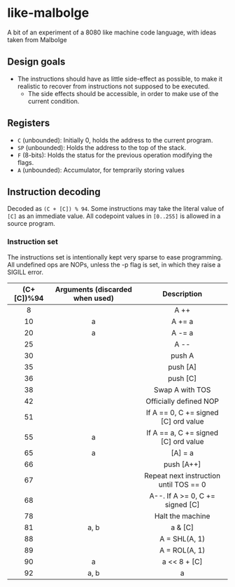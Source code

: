 # like-malbolge
A bit of an experiment of a 8080 like machine code language, with ideas taken from Malbolge
## Design goals
* The instructions should have as little side-effect as possible, to make it realistic to recover from instructions not supposed to be executed.
  * The side effects should be accessible, in order to make use of the current condition.

## Registers
* `C` (unbounded): Initially 0, holds the address to the current program.
* `SP` (unbounded): Holds the address to the top of the stack.
* `F` (8-bits): Holds the status for the previous operation modifying the flags.
* `A` (unbounded): Accumulator, for temprarily storing values

## Instruction decoding
Decoded as `(C + [C]) % 94`. Some instructions may take the literal value of `[C]` as an immediate value. All codepoint values in `[0..255]` is allowed in a source program.

### Instruction set
The instructions set is intentionally kept very sparse to ease programming.
All undefined ops are NOPs, unless the -p flag is set, in which they raise a SIGILL error.

|  (C+[C])%94  | Arguments (discarded when used) | Description |
| :----------: | :-------: | :---------: |
|      8       |           |    A ++     |
|      10      |   a       |    A += a   |
|      20      |   a       |    A -= a   |
|      25      |           |    A --     |
|      30      |           |    push A   |
|      35      |           |   push [A]  |
|      36      |           |   push [C]  |
|      38      |           | Swap A with TOS |
|      42      |           | Officially defined NOP |
|      51      |           | If A == 0, C += signed [C] ord value |
|      55      |   a       | If A == a, C += signed [C] ord value |
|      65      |   a       | [A] = a     |
|      66      |           | push [A++]  |
|      67      |           | Repeat next instruction until TOS == 0 |
|      68      |           | A--. If A >= 0, C += signed [C] |
|      78      |           | Halt the machine |
|      81      |   a, b    |    a & [C]  |
|      88      |           |  A = SHL(A, 1) |
|      89      |           |  A = ROL(A, 1) |
|      90      |   a       |  a << 8 + [C] |
|      92      |   a, b    |    a | [C]  |
